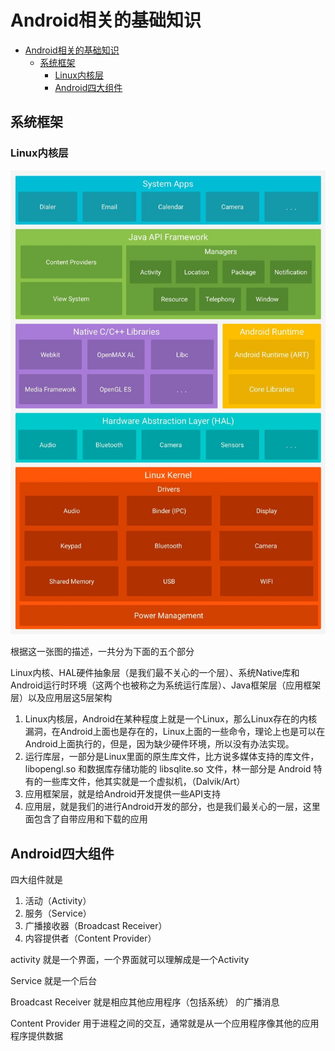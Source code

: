 # Android相关的基础知识

- [Android相关的基础知识](#android相关的基础知识)
  - [系统框架](#系统框架)
    - [Linux内核层](#linux内核层)
    - [Android四大组件](#android四大组件)

## 系统框架

### Linux内核层

![img](assets\1620.jpeg)

根据这一张图的描述，一共分为下面的五个部分 

Linux内核、HAL硬件抽象层（是我们最不关心的一个层）、系统Native库和Android运行时环境（这两个也被称之为系统运行库层）、Java框架层（应用框架层）以及应用层这5层架构

1. Linux内核层，Android在某种程度上就是一个Linux，那么Linux存在的内核漏洞，在Android上面也是存在的，Linux上面的一些命令，理论上也是可以在Android上面执行的，但是，因为缺少硬件环境，所以没有办法实现。
2. 运行库层，一部分是Linux里面的原生库文件，比方说多媒体支持的库文件，libopengl.so 和数据库存储功能的 libsqlite.so 文件，林一部分是 Android 特有的一些库文件，他其实就是一个虚拟机，（Dalvik/Art）
3. 应用框架层，就是给Android开发提供一些API支持
4. 应用层，就是我们的进行Android开发的部分，也是我们最关心的一层，这里面包含了自带应用和下载的应用



## Android四大组件

四大组件就是

1. 活动（Activity）
2. 服务（Service）
3. 广播接收器（Broadcast Receiver）
4. 内容提供者（Content Provider）

activity 就是一个界面，一个界面就可以理解成是一个Activity

Service 就是一个后台

Broadcast Receiver 就是相应其他应用程序（包括系统） 的广播消息

Content Provider 用于进程之间的交互，通常就是从一个应用程序像其他的应用程序提供数据